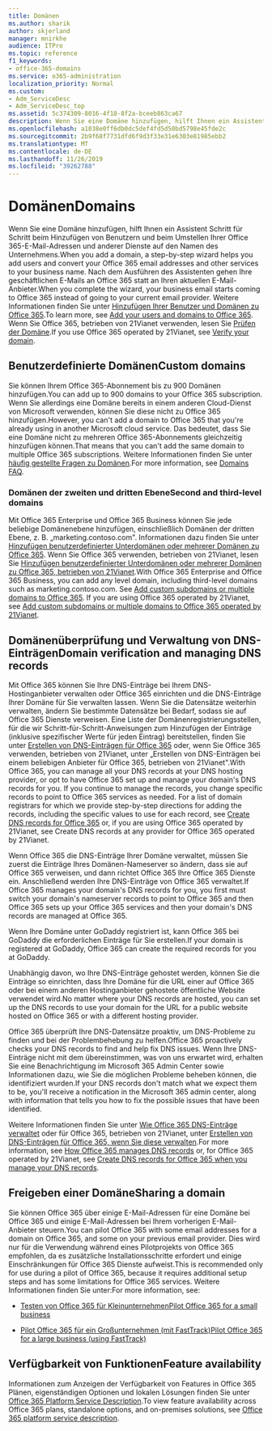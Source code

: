 ```yaml
---
title: Domänen
ms.author: sharik
author: skjerland
manager: mnirkhe
audience: ITPro
ms.topic: reference
f1_keywords:
- office-365-domains
ms.service: o365-administration
localization_priority: Normal
ms.custom:
- Adm_ServiceDesc
- Adm_ServiceDesc_top
ms.assetid: 5c374309-8016-4f18-8f2a-bceeb863ca67
description: Wenn Sie eine Domäne hinzufügen, hilft Ihnen ein Assistent Schritt für Schritt beim Hinzufügen von Benutzern und beim Umstellen Ihrer Office 365-E-Mail-Adressen und anderer Dienste auf den Namen des Unternehmens. Nach dem Ausführen des Assistenten gehen Ihre geschäftlichen E-Mails an Office 365 statt an Ihren aktuellen E-Mail-Anbieter. Weitere Informationen finden Sie unter Hinzufügen Ihrer Benutzer und Domänen zu Office 365. Wenn Sie Office 365 betrieben von 21Vianet verwenden, finden Sie weitere Informationen unter Überprüfen Ihrer Domäne.
ms.openlocfilehash: a1038e0ff6db0dc5def4fd5d50bd5798e45fde2c
ms.sourcegitcommit: 2b9f68f7731dfd6f9d3f33e31e6303e81985ebb2
ms.translationtype: MT
ms.contentlocale: de-DE
ms.lasthandoff: 11/26/2019
ms.locfileid: "39262788"
---
```

# <a name="domains"></a><span data-ttu-id="ba921-106">Domänen</span><span class="sxs-lookup"><span data-stu-id="ba921-106">Domains</span></span>

<span data-ttu-id="ba921-107">Wenn Sie eine Domäne hinzufügen, hilft Ihnen ein Assistent Schritt für Schritt beim Hinzufügen von Benutzern und beim Umstellen Ihrer Office 365-E-Mail-Adressen und anderer Dienste auf den Namen des Unternehmens.</span><span class="sxs-lookup"><span data-stu-id="ba921-107">When you add a domain, a step-by-step wizard helps you add users and convert your Office 365 email addresses and other services to your business name.</span></span> <span data-ttu-id="ba921-108">Nach dem Ausführen des Assistenten gehen Ihre geschäftlichen E-Mails an Office 365 statt an Ihren aktuellen E-Mail-Anbieter.</span><span class="sxs-lookup"><span data-stu-id="ba921-108">When you complete the wizard, your business email starts coming to Office 365 instead of going to your current email provider.</span></span> <span data-ttu-id="ba921-109">Weitere Informationen finden Sie unter [Hinzufügen Ihrer Benutzer und Domänen zu Office 365](https://support.office.com/article/6383f56d-3d09-4dcb-9b41-b5f5a5efd611).</span><span class="sxs-lookup"><span data-stu-id="ba921-109">To learn more, see [Add your users and domains to Office 365](https://support.office.com/article/6383f56d-3d09-4dcb-9b41-b5f5a5efd611).</span></span> <span data-ttu-id="ba921-110">Wenn Sie Office 365, betrieben von 21Vianet verwenden, lesen Sie [Prüfen der Domäne](https://docs.microsoft.com/office365/admin/setup/add-domain).</span><span class="sxs-lookup"><span data-stu-id="ba921-110">If you use Office 365 operated by 21Vianet, see [Verify your domain](https://docs.microsoft.com/office365/admin/setup/add-domain).</span></span>
  
## <a name="custom-domains"></a><span data-ttu-id="ba921-111">Benutzerdefinierte Domänen</span><span class="sxs-lookup"><span data-stu-id="ba921-111">Custom domains</span></span>

<span data-ttu-id="ba921-112">Sie können Ihrem Office 365-Abonnement bis zu 900 Domänen hinzufügen.</span><span class="sxs-lookup"><span data-stu-id="ba921-112">You can add up to 900 domains to your Office 365 subscription.</span></span> <span data-ttu-id="ba921-113">Wenn Sie allerdings eine Domäne bereits in einem anderen Cloud-Dienst von Microsoft verwenden, können Sie diese nicht zu Office 365 hinzufügen.</span><span class="sxs-lookup"><span data-stu-id="ba921-113">However, you can't add a domain to Office 365 that you're already using in another Microsoft cloud service.</span></span> <span data-ttu-id="ba921-114">Das bedeutet, dass Sie eine Domäne nicht zu mehreren Office 365-Abonnements gleichzeitig hinzufügen können.</span><span class="sxs-lookup"><span data-stu-id="ba921-114">That means that you can't add the same domain to multiple Office 365 subscriptions.</span></span> <span data-ttu-id="ba921-115">Weitere Informationen finden Sie unter [häufig gestellte Fragen zu Domänen](https://support.office.com/article/Domains-FAQ-1272bad0-4bd4-4796-8005-67d6fb3afc5a).</span><span class="sxs-lookup"><span data-stu-id="ba921-115">For more information, see [Domains FAQ](https://support.office.com/article/Domains-FAQ-1272bad0-4bd4-4796-8005-67d6fb3afc5a).</span></span>
  
### <a name="second-and-third-level-domains"></a><span data-ttu-id="ba921-116">Domänen der zweiten und dritten Ebene</span><span class="sxs-lookup"><span data-stu-id="ba921-116">Second and third-level domains</span></span>

<span data-ttu-id="ba921-p104">Mit Office 365 Enterprise und Office 365 Business können Sie jede beliebige Domänenebene hinzufügen, einschließlich Domänen der dritten Ebene, z. B. „marketing.contoso.com". Informationen dazu finden Sie unter [Hinzufügen benutzerdefinierter Unterdomänen oder mehrerer Domänen zu Office 365](https://docs.microsoft.com/office365/admin/setup/domains-faq). Wenn Sie Office 365 verwenden, betrieben von 21Vianet, lesen Sie [Hinzufügen benutzerdefinierter Unterdomänen oder mehrerer Domänen zu Office 365, betrieben von 21Vianet](https://docs.microsoft.com/office365/admin/setup/domains-faq).</span><span class="sxs-lookup"><span data-stu-id="ba921-p104">With Office 365 Enterprise and Office 365 Business, you can add any level domain, including third-level domains such as marketing.contoso.com. See [Add custom subdomains or multiple domains to Office 365](https://docs.microsoft.com/office365/admin/setup/domains-faq). If you are using Office 365 operated by 21Vianet, see [Add custom subdomains or multiple domains to Office 365 operated by 21Vianet](https://docs.microsoft.com/office365/admin/setup/domains-faq).</span></span>
  
## <a name="domain-verification-and-managing-dns-records"></a><span data-ttu-id="ba921-120">Domänenüberprüfung und Verwaltung von DNS-Einträgen</span><span class="sxs-lookup"><span data-stu-id="ba921-120">Domain verification and managing DNS records</span></span>

<span data-ttu-id="ba921-p105">Mit Office 365 können Sie Ihre DNS-Einträge bei Ihrem DNS-Hostinganbieter verwalten oder Office 365 einrichten und die DNS-Einträge Ihrer Domäne für Sie verwalten lassen. Wenn Sie die Datensätze weiterhin verwalten, ändern Sie bestimmte Datensätze bei Bedarf, sodass sie auf Office 365 Dienste verweisen. Eine Liste der Domänenregistrierungsstellen, für die wir Schritt-für-Schritt-Anweisungen zum Hinzufügen der Einträge (inklusive spezifischer Werte für jeden Eintrag) bereitstellen, finden Sie unter [Erstellen von DNS-Einträgen für Office 365](https://docs.microsoft.com/office365/admin/get-help-with-domains/create-dns-records-at-any-dns-hosting-provider) oder, wenn Sie Office 365 verwenden, betrieben von 21Vianet, unter „Erstellen von DNS-Einträgen bei einem beliebigen Anbieter für Office 365, betrieben von 21Vianet".</span><span class="sxs-lookup"><span data-stu-id="ba921-p105">With Office 365, you can manage all your DNS records at your DNS hosting provider, or opt to have Office 365 set up and manage your domain's DNS records for you. If you continue to manage the records, you change specific records to point to Office 365 services as needed. For a list of domain registrars for which we provide step-by-step directions for adding the records, including the specific values to use for each record, see [Create DNS records for Office 365](https://docs.microsoft.com/office365/admin/get-help-with-domains/create-dns-records-at-any-dns-hosting-provider) or, if you are using Office 365 operated by 21Vianet, see Create DNS records at any provider for Office 365 operated by 21Vianet.</span></span> 
  
<span data-ttu-id="ba921-124">Wenn Office 365 die DNS-Einträge Ihrer Domäne verwaltet, müssen Sie zuerst die Einträge Ihres Domänen-Nameserver so ändern, dass sie auf Office 365 verweisen, und dann richtet Office 365 Ihre Office 365 Dienste ein. Anschließend werden Ihre DNS-Einträge von Office 365 verwaltet.</span><span class="sxs-lookup"><span data-stu-id="ba921-124">If Office 365 manages your domain's DNS records for you, you first must switch your domain's nameserver records to point to Office 365 and then Office 365 sets up your Office 365 services and then your domain's DNS records are managed at Office 365.</span></span>
  
<span data-ttu-id="ba921-125">Wenn Ihre Domäne unter GoDaddy registriert ist, kann Office 365 bei GoDaddy die erforderlichen Einträge für Sie erstellen.</span><span class="sxs-lookup"><span data-stu-id="ba921-125">If your domain is registered at GoDaddy, Office 365 can create the required records for you at GoDaddy.</span></span> 
  
<span data-ttu-id="ba921-126">Unabhängig davon, wo Ihre DNS-Einträge gehostet werden, können Sie die Einträge so einrichten, dass Ihre Domäne für die URL einer auf Office 365 oder bei einem anderen Hostinganbieter gehostete öffentliche Website verwendet wird.</span><span class="sxs-lookup"><span data-stu-id="ba921-126">No matter where your DNS records are hosted, you can set up the DNS records to use your domain for the URL for a public website hosted on Office 365 or with a different hosting provider.</span></span> 
  
<span data-ttu-id="ba921-127">Office 365 überprüft Ihre DNS-Datensätze proaktiv, um DNS-Probleme zu finden und bei der Problembehebung zu helfen.</span><span class="sxs-lookup"><span data-stu-id="ba921-127">Office 365 proactively checks your DNS records to find and help fix DNS issues.</span></span> <span data-ttu-id="ba921-128">Wenn Ihre DNS-Einträge nicht mit dem übereinstimmen, was von uns erwartet wird, erhalten Sie eine Benachrichtigung im Microsoft 365 Admin Center sowie Informationen dazu, wie Sie die möglichen Probleme beheben können, die identifiziert wurden.</span><span class="sxs-lookup"><span data-stu-id="ba921-128">If your DNS records don't match what we expect them to be, you'll receive a notification in the Microsoft 365 admin center, along with information that tells you how to fix the possible issues that have been identified.</span></span>
  
<span data-ttu-id="ba921-129">Weitere Informationen finden Sie unter [Wie Office 365 DNS-Einträge verwaltet](https://docs.microsoft.com/office365/admin/setup/domains-faq) oder für Office 365, betrieben von 21Vianet, unter [Erstellen von DNS-Einträgen für Office 365, wenn Sie diese verwalten](https://docs.microsoft.com/office365/admin/services-in-china/create-dns-records-when-you-manage-your-dns-records).</span><span class="sxs-lookup"><span data-stu-id="ba921-129">For more information, see [How Office 365 manages DNS records](https://docs.microsoft.com/office365/admin/setup/domains-faq) or, for Office 365 operated by 21Vianet, see [Create DNS records for Office 365 when you manage your DNS records](https://docs.microsoft.com/office365/admin/services-in-china/create-dns-records-when-you-manage-your-dns-records).</span></span>
  
## <a name="sharing-a-domain"></a><span data-ttu-id="ba921-130">Freigeben einer Domäne</span><span class="sxs-lookup"><span data-stu-id="ba921-130">Sharing a domain</span></span>

<span data-ttu-id="ba921-131">Sie können Office 365 über einige E-Mail-Adressen für eine Domäne bei Office 365 und einige E-Mail-Adressen bei Ihrem vorherigen E-Mail-Anbieter steuern.</span><span class="sxs-lookup"><span data-stu-id="ba921-131">You can pilot Office 365 with some email addresses for a domain on Office 365, and some on your previous email provider.</span></span> <span data-ttu-id="ba921-132">Dies wird nur für die Verwendung während eines Pilotprojekts von Office 365 empfohlen, da es zusätzliche Installationsschritte erfordert und einige Einschränkungen für Office 365 Dienste aufweist.</span><span class="sxs-lookup"><span data-stu-id="ba921-132">This is recommended only for use during a pilot of Office 365, because it requires additional setup steps and has some limitations for Office 365 services.</span></span> <span data-ttu-id="ba921-133">Weitere Informationen finden Sie unter:</span><span class="sxs-lookup"><span data-stu-id="ba921-133">For more information, see:</span></span>
  
- [<span data-ttu-id="ba921-134">Testen von Office 365 für Kleinunternehmen</span><span class="sxs-lookup"><span data-stu-id="ba921-134">Pilot Office 365 for a small business</span></span>](https://support.office.com/article/39cee536-6a03-40cf-b9c1-f301bb6001d7)
    
- [<span data-ttu-id="ba921-135">Pilot Office 365 für ein Großunternehmen (mit FastTrack)</span><span class="sxs-lookup"><span data-stu-id="ba921-135">Pilot Office 365 for a large business (using FastTrack)</span></span>](https://fasttrack.office.com/onboard)
    
## <a name="feature-availability"></a><span data-ttu-id="ba921-136">Verfügbarkeit von Funktionen</span><span class="sxs-lookup"><span data-stu-id="ba921-136">Feature availability</span></span>

<span data-ttu-id="ba921-137">Informationen zum Anzeigen der Verfügbarkeit von Features in Office 365 Plänen, eigenständigen Optionen und lokalen Lösungen finden Sie unter [Office 365 Platform Service Description](office-365-platform-service-description.md).</span><span class="sxs-lookup"><span data-stu-id="ba921-137">To view feature availability across Office 365 plans, standalone options, and on-premises solutions, see [Office 365 platform service description](office-365-platform-service-description.md).</span></span>
  

